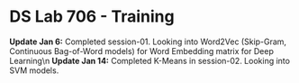 # DS Lab 706 - Training

**Update Jan 6:** Completed session-01. Looking into Word2Vec (Skip-Gram, Continuous Bag-of-Word models) for Word Embedding matrix for Deep Learning\n
**Update Jan 14:** Completed K-Means in session-02. Looking into SVM models.
